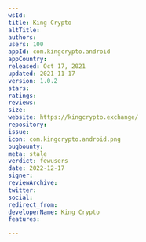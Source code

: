 ```yaml
---
wsId: 
title: King Crypto
altTitle: 
authors: 
users: 100
appId: com.kingcrypto.android
appCountry: 
released: Oct 17, 2021
updated: 2021-11-17
version: 1.0.2
stars: 
ratings: 
reviews: 
size: 
website: https://kingcrypto.exchange/
repository: 
issue: 
icon: com.kingcrypto.android.png
bugbounty: 
meta: stale
verdict: fewusers
date: 2022-12-17
signer: 
reviewArchive: 
twitter: 
social: 
redirect_from: 
developerName: King Crypto
features: 

---
```


